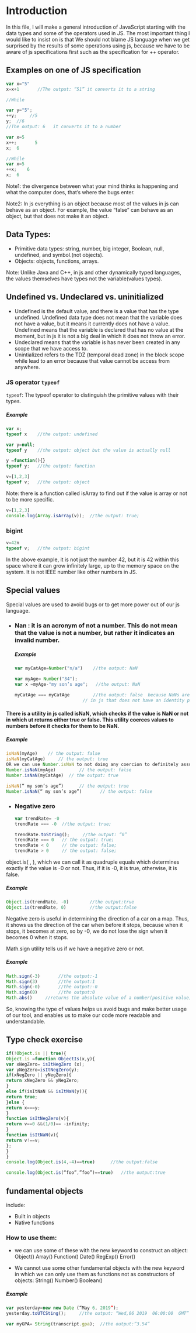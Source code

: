 # Introduction
In this file, I will make a general introduction of JavaScript starting with the data types and some of the operators used in JS. The most important thing I would like to insist on is that We should not blame JS language when we get surprised by the results of some operations using js, because we have to be aware of js specifications first such as the specification for ++ operator. 

## Examples on one of JS specification
```javascript
var x="5"
x=x+1		//The output: “51” it converts it to a string

//While

var y="5";
++y;     //5
y;	//6
//The output: 6   it converts it to a number
```
```javascript
var x=5
x++;       5
x;	6

//While
var x=5
++x;	6
x;	6
```
Note1: the divergence between what your mind thinks is happening and what the computer does, that’s where the bugs enter.

Note2: In js everything is an object because most of the values in js can behave as an object. For example, the value “false” can behave as an object, but that does not make it an object.

## Data Types:
- Primitive data types: string, number, big integer, Boolean, null, undefined, and symbol.(not objects).
- Objects: objects, functions, arrays.

Note: Unlike Java and C++,  in js and other dynamically typed languages, the values themselves have types not the variable(values types).

## Undefined vs. Undeclared vs. uninitialized 
- Undefined is the default value, and there is a value that has the type undefined. Undefined data type does not mean that the variable does not have a value, but it means it currently does not have a value. Undefined means that the variable is declared that has no value at the moment, but in js it is not a big deal in which it does not throw an error.
- Undeclared means that the variable is has never been created in any scope that we have access to.
- Unintialized refers to the TDZ (temporal dead zone) in the block scope while lead to an error because that value cannot be access from anywhere.

### JS operator ``` typeof ```
``` typeof ```: The typeof operator to distinguish the primitive values with their types.
##### Example
```javascript
var x;
typeof x	//the output: undefined

var y=null;
typeof y	//the output: object but the value is actually null

y =function(){}
typeof y; 	//the output: function

v=[1,2,3]
typeof v; 	//the output: object
```
Note: there is a function called isArray to find out if the value is array or not to be more specific.
```javascript
v=[1,2,3]
console.log(Array.isArray(v));  //the output: true;
```
### bigint
```javascript
v=42n
typeof v; 	//the output: bigint
```
In the above example, it is not just the number 42, but it is 42 within this space where it can grow infinitely large, up to the memory space on the system. It is not IEEE number like other numbers in JS.

## Special values
Special values are used to avoid bugs or to get more power out of our js language.
- ### Nan : it is an acronym of not a number. This do not mean that the value is not a number, but rather it indicates an invalid number.
  ##### Example
  ```javascript
  var myCatAge=Number("n/a") 	//the output: NaN
  
  var myAge= Number("34");
  var x =myAge-"my son’s age";	 //the output: NaN
  
  myCatAge === myCatAge 		//the output: false  because NaNs are not equal to each other because NAN  is the only value
                            // in js that does not have an identity property, which means that it is not equal to itself.
  ```
#### There is a utility in js called isNaN, which checks if the value is NaN or not in which ut returns either true or false. This utility coerces values to numbers before it checks for them to be NaN. 
##### Example
```javascript
isNaN(myAge) 	// the output: false
isNaN(myCatAge) 	// the output: true
OR we can use Number.isNaN to not doing any coercion to definitely assure us whether it is NaN or not.
Number.isNaN(myAge) 		// the output: false
Number.isNaN(myCatAge) 	// the output: true

isNaN(“ my son’s age”)		// the output: true
Number.isNaN(“ my son’s age”)		// the output: false
```
- ### Negative zero
  ```javascript
  var trendRate= -0
  trendRate === -0 	//the output: true;
  
  trendRate.toString(); 	//the output: “0”
  trendRate === 0 	// the output: true;
  trendRate < 0		// the output: false;
  trendRate > 0		// the output: false;
  ```

object.is( , ), which we can call it as quadruple equals which determines exactly if the value is -0 or not. Thus, if it is -0, it is true, otherwise, it is false.
##### Example
```javascript
Object.is(trendRate, -0) 		//the output:true
Object.is(trendRate, 0) 		//the output:false
```
Negative zero is useful in determining the direction of a car on a map. Thus, it shows us the direction of the car when before it stops, because when it stops, it becomes at zero, so by -0, we do not lose the sign when it becomes 0 when it stops.

Math.sign utility tells us if we have a negative zero or not.
##### Example
```javascript
Math.sign(-3)		//the output:-1
Math.sign(3)		//the output:1
Math.sign(-0)		//the output:-0
Math.sign(0)		//the output:0
Math.abs()     //returns the absolute value of a number(positive value).
```
So, knowing the type of values helps us avoid bugs and make better usage of our tool, and enables us to make our code more readable and understandable. 

## Type check exercise 
```javascript
if(!Object.is || true){
Object.is =function ObjectIs(x,y){
var xNegZero= isItNegZero (x);
var yNegZero=isItNegZero(y);
if(xNegZero || yNegZero){
return xNegZero && yNegZero;
}
else if(isItNaN && isItNaN(y)){
return true;
}else {
return x===y;
}
function isItNegZero(v){
return v==0 &&(1/0)== -infinity;
}
function isItNaN(v){
return v!==v;
};
}
}
console.log(Object.is(4,-4)==true)      //the output:false

console.log(Object.is(“foo”,”foo”)==true)	//the output:true
```
## fundamental objects
include:
- Built in objects
- Native functions

### How to use them:
- we can use some of these with the new keyword to construct an object:
Object()
Array()
Function()
Date()
RegExp()
Error()

- We cannot use some other fundamental objects with the new keyword in which we can only use them as functions not as constructors of objects:
String()
Number()
Boolean()
##### Example
```javascript
var yesterday=new new Date (“May 6, 2019”);
yesterday.toUTCSting(); 	//the output: “Wed,06 2019  06:00:00  GMT”

var myGPA= String(transcript.gpa);	//the output:”3.54”
```



